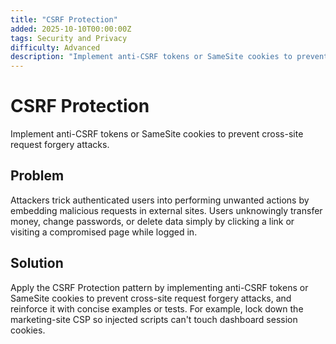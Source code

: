 ```yaml
---
title: "CSRF Protection"
added: 2025-10-10T00:00:00Z
tags: Security and Privacy
difficulty: Advanced
description: "Implement anti-CSRF tokens or SameSite cookies to prevent cross-site request forgery attacks."
---
```

# CSRF Protection

Implement anti-CSRF tokens or SameSite cookies to prevent cross-site request forgery attacks.

## Problem

Attackers trick authenticated users into performing unwanted actions by embedding malicious requests in external sites. Users unknowingly transfer money, change passwords, or delete data simply by clicking a link or visiting a compromised page while logged in.

## Solution

Apply the CSRF Protection pattern by implementing anti-CSRF tokens or SameSite cookies to prevent cross-site request forgery attacks, and reinforce it with concise examples or tests. For example, lock down the marketing-site CSP so injected scripts can't touch dashboard session cookies.
